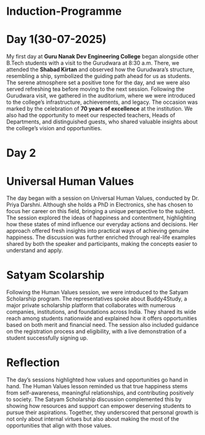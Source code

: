 # Induction-Programme

# Day 1(30-07-2025)

My first day at **Guru Nanak Dev Engineering College** began alongside other B.Tech students with a visit to the Gurudwara at 8:30 a.m. There, we attended the **Shabad Kirtan** and observed how the Gurudwara’s structure, resembling a ship, symbolized the guiding path ahead for us as students. The serene atmosphere set a positive tone for the day, and we were also served refreshing tea before moving to the next session.
Following the Gurudwara visit, we gathered in the auditorium, where we were introduced to the college’s infrastructure, achievements, and legacy. The occasion was marked by the celebration of **70 years of excellence** at the institution. We also had the opportunity to meet our respected teachers, Heads of Departments, and distinguished guests, who shared valuable insights about the college’s vision and opportunities. 

# Day 2 
# **Universal Human Values**
The day began with a session on Universal Human Values, conducted by Dr. Priya Darshni. Although she holds a PhD in Electronics, she has chosen to focus her career on this field, bringing a unique perspective to the subject. The session explored the ideas of happiness and contentment, highlighting how these states of mind influence our everyday actions and decisions. Her approach offered fresh insights into practical ways of achieving genuine happiness. The discussion was further enriched through real-life examples shared by both the speaker and participants, making the concepts easier to understand and apply.

# Satyam Scolarship
Following the Human Values session, we were introduced to the Satyam Scholarship program. The representatives spoke about Buddy4Study, a major private scholarship platform that collaborates with numerous companies, institutions, and foundations across India. They shared its wide reach among students nationwide and explained how it offers opportunities based on both merit and financial need. The session also included guidance on the registration process and eligibility, with a live demonstration of a student successfully signing up.

# Reflection

The day’s sessions highlighted how values and opportunities go hand in hand. The Human Values lesson reminded us that true happiness stems from self-awareness, meaningful relationships, and contributing positively to society. The Satyam Scholarship discussion complemented this by showing how resources and support can empower deserving students to pursue their aspirations. Together, they underscored that personal growth is not only about internal virtues but also about making the most of the opportunities that align with those values.
